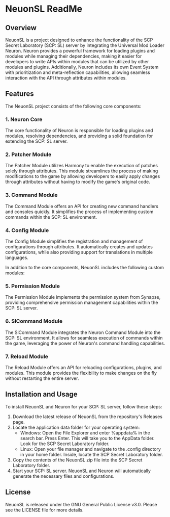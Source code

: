 # NeuonSL ReadMe

## Overview
NeuonSL is a project designed to enhance the functionality of the SCP Secret Laboratory (SCP: SL) server by integrating the Universal Mod Loader Neuron. Neuron provides a powerful framework for loading plugins and modules while managing their dependencies, making it easier for developers to write APIs within modules that can be utilized by other modules and plugins. Additionally, Neuron includes its own Event System with prioritization and meta-reflection capabilities, allowing seamless interaction with the API through attributes within modules.

## Features
The NeuonSL project consists of the following core components:

### 1. Neuron Core
The core functionality of Neuron is responsible for loading plugins and modules, resolving dependencies, and providing a solid foundation for extending the SCP: SL server.

### 2. Patcher Module
The Patcher Module utilizes Harmony to enable the execution of patches solely through attributes. This module streamlines the process of making modifications to the game by allowing developers to easily apply changes through attributes without having to modify the game's original code.

### 3. Command Module
The Command Module offers an API for creating new command handlers and consoles quickly. It simplifies the process of implementing custom commands within the SCP: SL environment.

### 4. Config Module
The Config Module simplifies the registration and management of configurations through attributes. It automatically creates and updates configurations, while also providing support for translations in multiple languages.

In addition to the core components, NeuonSL includes the following custom modules:

### 5. Permission Module
The Permission Module implements the permission system from Synapse, providing comprehensive permission management capabilities within the SCP: SL server.

### 6. SlCommand Module
The SlCommand Module integrates the Neuron Command Module into the SCP: SL environment. It allows for seamless execution of commands within the game, leveraging the power of Neuron's command handling capabilities.

### 7. Reload Module
The Reload Module offers an API for reloading configurations, plugins, and modules. This module provides the flexibility to make changes on the fly without restarting the entire server.

## Installation and Usage
To install NeuonSL and Neuron for your SCP: SL server, follow these steps:

1. Download the latest release of NeuonSL from the repository's Releases page.
2. Locate the application data folder for your operating system:
    * Windows: Open the File Explorer and enter %appdata% in the search bar. Press Enter. This will take you to the AppData folder. Look for the SCP Secret Laboratory folder.
    * Linux: Open your file manager and navigate to the .config directory in your home folder. Inside, locate the SCP Secret Laboratory folder.
3. Copy the contents of the NeuonSL zip file into the SCP Secret Laboratory folder.
4. Start your SCP: SL server. NeuonSL and Neuron will automatically generate the necessary files and configurations.

## License
NeuonSL is released under the GNU General Public License v3.0. Please see the LICENSE file for more details.
